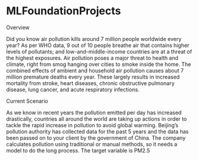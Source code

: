# MLFoundationProjects
Overview

Did you know air pollution kills around 7 million people worldwide every year?
As per WHO data, 9 out of 10 people breathe air that contains higher levels of pollutants; and low-and-middle-income countries are at a threat of the highest exposures.
Air pollution poses a major threat to health and climate, right from smog hanging over cities to smoke inside the home.
The combined effects of ambient and household air pollution causes about 7 million premature deaths every year.
These largely results in increased mortality from stroke, heart diseases, chronic obstructive pulmonary disease, lung cancer, and acute respiratory infections.

Current Scenario

As we know in recent years the pollution emitted per day has increased drastically, countries all around the world are taking up actions in order to tackle the rapid increase in pollution to avoid global warming.
Beijing’s pollution authority has collected data for the past 5 years and the data has been passed on to your client by the government of China.
The company calculates pollution using traditional or manual methods, so it needs a model to do the long process.
The target variable is PM2.5

